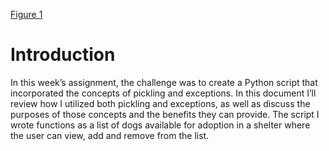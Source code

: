 [Figure 1](https://aasgekar.github.io/IntroToProg-Python-Mod07/docs/pseudocode.JPG)
# Introduction
In this week’s assignment, the challenge was to create a Python script that incorporated the concepts of pickling and exceptions. In this document I’ll review how I utilized both pickling and exceptions, as well as discuss the purposes of those concepts and the benefits they can provide. The script I wrote functions as a list of dogs available for adoption in a shelter where the user can view, add and remove from the list.
